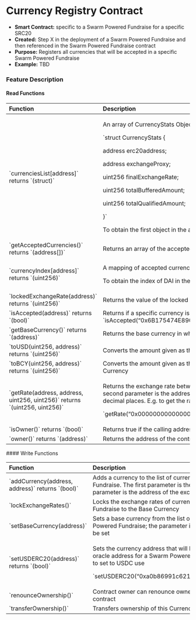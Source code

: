# Currency Registry Contract

* **Smart Contract:** specific to a Swarm Powered Fundraise for a specific SRC20
* **Created:**  Step X in the deployment of a Swarm Powered Fundraise and then referenced in the Swarm Powered Fundraise contract
* **Purpose:** Registers all currencies that will be accepted in a specific Swarm Powered Fundraise
* **Example:** TBD

### Feature Description

#### Read Functions

<table>
  <thead>
    <tr>
      <th style="text-align:left">Function</th>
      <th style="text-align:left">Description</th>
    </tr>
  </thead>
  <tbody>
    <tr>
      <td style="text-align:left">`currenciesList[address]` returns `(struct)`</td>
      <td style="text-align:left">
        <p>An array of CurrencyStats Objects. These objects have the following structure:</p>
        <p>`struct CurrencyStats {</p>
        <p>address erc20address;</p>
        <p>address exchangeProxy;</p>
        <p>uint256 finalExchangeRate;</p>
        <p>uint256 totalBufferedAmount;</p>
        <p>uint256 totalQualifiedAmount;</p>
        <p>}`</p>
        <p>To obtain the first object in the array use currencyList[0]</p>
      </td>
    </tr>
    <tr>
      <td style="text-align:left">`getAcceptedCurrencies()` returns `(address[])`</td>
      <td style="text-align:left">Returns an array of the accepted currencies in a Swarm Powered Fundraise</td>
    </tr>
    <tr>
      <td style="text-align:left">`currencyIndex[address]` returns `(uint256)`</td>
      <td style="text-align:left">
        <p>A mapping of accepted currency addresses to integers;</p>
        <p>To obtain the index of DAI in the contract use `currencyIndex(&#x201C;0x6B175474E89094C44Da98b954EedeAC495271d0F&#x201D;)`</p>
      </td>
    </tr>
    <tr>
      <td style="text-align:left">`lockedExchangeRate(address)` returns `(uint256)`</td>
      <td style="text-align:left">Returns the value of the locked exchange rate of the currency in the first
        parameter</td>
    </tr>
    <tr>
      <td style="text-align:left">`isAccepted(address)` returns `(bool)`</td>
      <td style="text-align:left">Returns if a specific currency is accepted in a Swarm Powered Fundraise;
        To check if the fundraise accepts DAI use `isAccepted(&#x201C;0x6B175474E89094C44Da98b954EedeAC495271d0F&#x201D;)`</td>
    </tr>
    <tr>
      <td style="text-align:left">`getBaseCurrency()` returns `(address)`</td>
      <td style="text-align:left">Returns the base currency in which a Swarm Powered Fundraise is denominated</td>
    </tr>
    <tr>
      <td style="text-align:left">`toUSD(uint256, address)` returns `(uint256)`</td>
      <td style="text-align:left">Converts the amount given as the first parameter into USD. The second
        parameter is the address of the currency to be converted to USD.</td>
    </tr>
    <tr>
      <td style="text-align:left">`toBCY(uint256, address)` returns `(uint256)`</td>
      <td style="text-align:left">Converts the amount given as the first parameter into the Base Currency.
        The second parameter is the address of the currency to be converted to
        Base Currency</td>
    </tr>
    <tr>
      <td style="text-align:left">`getRate(address, address, uint256, uint256)` returns `(uint256, uint256)`</td>
      <td
      style="text-align:left">
        <p>Returns the exchange rate between the first and the second address. The
          first parameter is the token address of the currency to be exchanged from,
          the second parameter is the address of the currency to be exchanged to,
          the third parameter is the value in Wei to be exchanged and the fourth
          parameter is the decimal places. E.g. to get the rate of 1 ETH in DAI use</p>
        <p>`getRate(&#x201C;0x0000000000000000000000000000000000000000&#x201D;,&#x201D;0x2a1530C4C41db0B0b2bB646CB5Eb1A67b7158667&#x201D;,1000000000000000000,0)`</p>
        </td>
    </tr>
    <tr>
      <td style="text-align:left">`isOwner()` returns `(bool)`</td>
      <td style="text-align:left">Returns true if the calling address is the contract owner</td>
    </tr>
    <tr>
      <td style="text-align:left">`owner()` returns `(address)`</td>
      <td style="text-align:left">Returns the address of the contract owner</td>
    </tr>
  </tbody>
</table>#### Write Functions

<table>
  <thead>
    <tr>
      <th style="text-align:left">Function</th>
      <th style="text-align:left">Description</th>
    </tr>
  </thead>
  <tbody>
    <tr>
      <td style="text-align:left">`addCurrency(address, address)` returns `(bool)`</td>
      <td style="text-align:left">Adds a currency to the list of currencies accepted in a Swarm Powered
        Fundraise. The first parameter is the token address and the second parameter
        is the address of the exchange <b>proxy</b> contract</td>
    </tr>
    <tr>
      <td style="text-align:left">`lockExchangeRates()`</td>
      <td style="text-align:left">Locks the exchange rates of currencies accepted in a Swarm Powered Fundraise
        to the Base Currency</td>
    </tr>
    <tr>
      <td style="text-align:left">`setBaseCurrency(address)`</td>
      <td style="text-align:left">Sets a base currency from the list of currencies accepted in a Swarm Powered
        Fundraise; the parameter is the address of the base currency to be set</td>
    </tr>
    <tr>
      <td style="text-align:left">`setUSDERC20(address)` returns `(bool)`</td>
      <td style="text-align:left">
        <p>Sets the currency address that will be used as the default USD dollar
          oracle address for a Swarm Powered Fundraise. Usually set to USDC; e.g.
          to set to USDC use</p>
        <p>`setUSDERC20(&#x201C;0xa0b86991c6218b36c1d19d4a2e9eb0ce3606eb48&#x201D;)`</p>
      </td>
    </tr>
    <tr>
      <td style="text-align:left">`renounceOwnership()`</td>
      <td style="text-align:left">Contract owner can renounce ownership of this Currency Registry contract</td>
    </tr>
    <tr>
      <td style="text-align:left">`transferOwnership()`</td>
      <td style="text-align:left">Transfers ownership of this Currency Registry contract to another address</td>
    </tr>
  </tbody>
</table>
